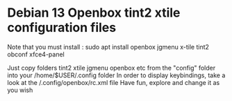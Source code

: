 
# Debian 13 Openbox tint2 xtile configuration files

Note that you must install :
sudo apt install openbox jgmenu x-tile tint2 obconf  xfce4-panel 

Just copy folders tint2 xtile jgmenu openbox etc from the "config" folder    into your /home/$USER/.config folder
In order to display keybindings, take a look at the /.config/openbox/rc.xml file
Have fun, explore and change it as you wish
